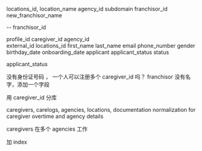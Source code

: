 

locations_id, location_name
agency_id  subdomain
franchisor_id new_franchisor_name





-- franchisor_id 

profile_id   caregiver_id  agency_id  
external_id   locations_id 
  first_name last_name email  phone_number  gender birthday_date   onboarding_date
applicant  applicant_status status





applicant_status


没有身份证号码 ， 一个人可以注册多个 caregiver_id  吗？
franchisor 没有名字，添加一个字段


用 caregiver_id 分库


caregivers, carelogs, agencies, locations, documentation
normalization for caregiver overtime and agency details

caregivers 在多个 agencies 工作

加 index